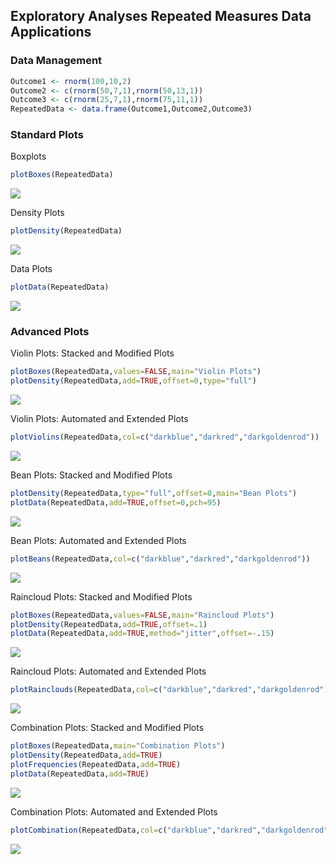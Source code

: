 
## Exploratory Analyses Repeated Measures Data Applications

### Data Management


```r
Outcome1 <- rnorm(100,10,2)
Outcome2 <- c(rnorm(50,7,1),rnorm(50,13,1))
Outcome3 <- c(rnorm(25,7,1),rnorm(75,11,1))
RepeatedData <- data.frame(Outcome1,Outcome2,Outcome3)
```

### Standard Plots

Boxplots

```r
plotBoxes(RepeatedData)
```

![](figures/Repeated-Boxes-1.png)<!-- -->

Density Plots

```r
plotDensity(RepeatedData)
```

![](figures/Repeated-Density-1.png)<!-- -->

Data Plots

```r
plotData(RepeatedData)
```

![](figures/Repeated-Data-1.png)<!-- -->

### Advanced Plots

Violin Plots: Stacked and Modified Plots

```r
plotBoxes(RepeatedData,values=FALSE,main="Violin Plots")
plotDensity(RepeatedData,add=TRUE,offset=0,type="full")
```

![](figures/Repeated-ViolinsA-1.png)<!-- -->

Violin Plots: Automated and Extended Plots

```r
plotViolins(RepeatedData,col=c("darkblue","darkred","darkgoldenrod"))
```

![](figures/Repeated-ViolinsB-1.png)<!-- -->

Bean Plots: Stacked and Modified Plots

```r
plotDensity(RepeatedData,type="full",offset=0,main="Bean Plots")
plotData(RepeatedData,add=TRUE,offset=0,pch=95)
```

![](figures/Repeated-BeansA-1.png)<!-- -->

Bean Plots: Automated and Extended Plots

```r
plotBeans(RepeatedData,col=c("darkblue","darkred","darkgoldenrod"))
```

![](figures/Repeated-BeansB-1.png)<!-- -->

Raincloud Plots: Stacked and Modified Plots

```r
plotBoxes(RepeatedData,values=FALSE,main="Raincloud Plots")
plotDensity(RepeatedData,add=TRUE,offset=.1)
plotData(RepeatedData,add=TRUE,method="jitter",offset=-.15)
```

![](figures/Repeated-RaincloudsA-1.png)<!-- -->

Raincloud Plots: Automated and Extended Plots

```r
plotRainclouds(RepeatedData,col=c("darkblue","darkred","darkgoldenrod"))
```

![](figures/Repeated-RaincloudsB-1.png)<!-- -->

Combination Plots: Stacked and Modified Plots

```r
plotBoxes(RepeatedData,main="Combination Plots")
plotDensity(RepeatedData,add=TRUE)
plotFrequencies(RepeatedData,add=TRUE)
plotData(RepeatedData,add=TRUE)
```

![](figures/Repeated-CombinationsA-1.png)<!-- -->

Combination Plots: Automated and Extended Plots

```r
plotCombination(RepeatedData,col=c("darkblue","darkred","darkgoldenrod"))
```

![](figures/Repeated-CombinationsB-1.png)<!-- -->
